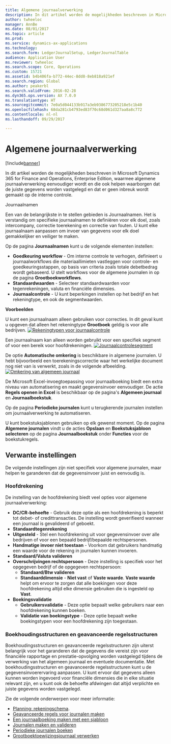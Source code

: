 ```yaml
---
title: Algemene journaalverwerking
description: In dit artikel worden de mogelijkheden beschreven in Microsoft Dynamics 365 for Finance and Operations, Enterprise Edition, waarmee algemene journaalverwerking eenvoudiger wordt en die ook helpen waarborgen dat de juiste gegevens worden vastgelegd en dat er geen inbreuk wordt gemaakt op de interne controle.
author: twheeloc
manager: AnnBe
ms.date: 08/01/2017
ms.topic: article
ms.prod: 
ms.service: dynamics-ax-applications
ms.technology: 
ms.search.form: LedgerJournalSetup, LedgerJournalTable
audience: Application User
ms.reviewer: twheeloc
ms.search.scope: Core, Operations
ms.custom: 15721
ms.assetid: b4b406fa-b772-44ec-8dd8-8eb818a921ef
ms.search.region: Global
ms.author: peakerbl
ms.search.validFrom: 2016-02-28
ms.dyn365.ops.version: AX 7.0.0
ms.translationtype: HT
ms.sourcegitcommit: 7e0a5d044133b917a3eb9386773205218e5c1b40
ms.openlocfilehash: 68da281cb4793ed83f70c68d061d327aa8a8c772
ms.contentlocale: nl-nl
ms.lasthandoff: 09/29/2017

---
```


# <a name="general-journal-processing"></a>Algemene journaalverwerking

[!include[banner](../includes/banner.md)]


In dit artikel worden de mogelijkheden beschreven in Microsoft Dynamics 365 for Finance and Operations, Enterprise Edition, waarmee algemene journaalverwerking eenvoudiger wordt en die ook helpen waarborgen dat de juiste gegevens worden vastgelegd en dat er geen inbreuk wordt gemaakt op de interne controle.  

Journaalnamen

Een van de belangrijkste in te stellen gebieden is Journaalnamen. Het is verstandig om specifieke journaalnamen te definiëren voor elk doel, zoals intercompany, correctie toerekening en correctie van fouten. U kunt elke journaalnaam aanpassen om invoer van gegevens voor elk doel gemakkelijker en veiliger te maken. 

Op de pagina **Journaalnamen** kunt u de volgende elementen instellen:

-   **Goedkeuring workflow** - Om interne controle te verhogen, definieert u journaalworkflows die materiaallimieten vastleggen voor controle- en goedkeuringsstappen, op basis van criteria zoals totale debetbedrag wordt gebaseerd. U stelt workflows voor de algemene journalen in op de pagina **Grootboekworkflows**.
-   **Standaardwaarden** - Selecteer standaardwaarden voor tegenrekeningen, valuta en financiële dimensies.
-   **Journaalcontrole** - U kunt beperkingen instellen op het bedrijf en het rekeningtype, en ook de segmentwaarden. 

**Voorbeelden**

U kunt een journaalnaam alleen gebruiken voor correcties. In dit geval kunt u opgeven dat alleen het rekeningtype **Grootboek** geldig is voor alle bedrijven. [![Rekeningtypen voor journaalcontrole](./media/journal-control-account-types1.png)](./media/journal-control-account-types1.png)

Een journaalnaam kan alleen worden gebruikt voor een specifiek segment of voor een bereik voor hoofdrekeningen. [![Journaalcontrolesegment](./media/journal-control-segment1.png)](./media/journal-control-segment1.png)

De optie **Automatische omkering** is beschikbare in algemene journalen. U hebt bijvoorbeeld een toerekeningscorrectie waar het werkelijke document nog niet van is verwerkt, zoals in de volgende afbeelding.
[![Omkering van algemeen journaal](./media/general-journal-reversing1.png)](./media/general-journal-reversing1.png) 

De Microsoft Excel-invoegtoepassing voor journaalboeking biedt een extra niveau van automatisering en maakt gegevensinvoer eenvoudiger. De actie **Regels openen in Excel** is beschikbaar op de pagina's **Algemeen journaal** en **Journaalboekstuk**. 

Op de pagina **Periodieke journalen** kunt u terugkerende journalen instellen om journaalverwerking te automatiseren. 

U kunt boekstuksjablonen gebruiken op elk gewenst moment. Op de pagina **Algemene journalen** vindt u de acties **Opslaan** en **Boekstuksjabloon selecteren** op de pagina **Journaalboekstuk** onder **Functies** voor de boekstukregels.

## <a name="related-setup"></a>Verwante instellingen
De volgende instellingen zijn niet specifiek voor algemene journalen, maar helpen te garanderen dat de gegevensinvoer juist en eenvoudig is.

### <a name="main-account"></a>Hoofdrekening

De instelling van de hoofdrekening biedt veel opties voor algemene journaalverwerking:

-   **DC/CR-behoefte** - Gebruik deze optie als een hoofdrekening is beperkt tot debet- of credittransacties. De instelling wordt geverifieerd wanneer een journaal is gevalideerd of geboekt.
-   **Standaardtegenrekening**
-   **Uitgesteld** - Stel een hoofdrekening uit voor gegevensinvoer over alle bedrijven of voor een bepaald bedrijf/bepaalde rechtspersonen.
-   **Handmatige invoer niet toestaan** - Voorkom dat gebruikers handmatig een waarde voor de rekening in journalen kunnen invoeren.
-   **Standaard/Valuta valideren**
-   **Overschrijvingen rechtspersoon** - Deze instelling is specifiek voor het opgegeven bedrijf of de opgegeven rechtspersoon:
    -   **Standaard/Btw valideren**
    -   **Standaarddimensie** - **Niet vast** of **Vaste waarde**. **Vaste waarde** helpt om ervoor te zorgen dat alle boekingen voor deze hoofdrekening altijd elke dimensie gebruiken die is ingesteld op **Vast**.
-   **Boekingsvalidatie**
    -   **Gebruikersvalidatie** - Deze optie bepaalt welke gebruikers naar een hoofdrekening kunnen boeken.
    -   **Validatie van boekingstype** - Deze optie bepaalt welke boekingstypen voor een hoofdrekening zijn toegestaan.

### <a name="accounting-structures-and-advanced-rules-structures"></a>Boekhoudingsstructuren en geavanceerde regelsstructuren

Boekhoudingsstructuren en geavanceerde regelsstructuren zijn uiterst belangrijk voor het garanderen dat de gegevens die vereist zijn voor financiële rapportage en prestatie-opvolging worden vastgelegd tijdens de verwerking van het algemeen journaal en eventuele documentatie. Met boekhoudingsstructuren en geavanceerde regelsstructuren kunt u de gegevensinvoerervaring aanpassen. U kunt ervoor dat gegevens alleen kunnen worden ingevoerd voor financiële dimensies die in elke situatie relevant zijn, en u kunt ook de behoefte afdwingen dat altijd verplichte en juiste gegevens worden vastgelegd.

Zie de volgende onderwerpen voor meer informatie:
- [Planning: rekeningschema](plan-chart-of-accounts.md). 
- [Geavanceerde regels voor journalen maken](tasks/create-advanced-rules-journals.md)
- [Een journaalboeking maken met een sjabloon](tasks/create-journal-entry-template.md)
- [Journalen maken en valideren](tasks/create-validate-journals.md)
- [Periodieke journalen boeken](tasks/post-periodic-journals.md)
- [Grootboektoewijzingsjournaal verwerken](tasks/process-ledger-allocation-journal.md)



